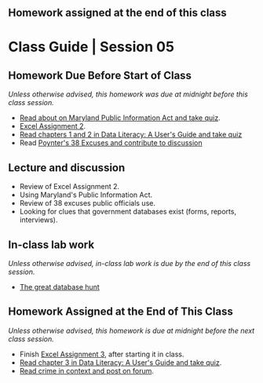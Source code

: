 ## Homework assigned at the end of this class

# Class Guide | Session 05

## Homework Due Before Start of Class
*Unless otherwise advised, this homework was due at midnight before this class session.*

* [Read about on Maryland Public Information Act and take quiz](../04/04-Homework-Assigned/C-PIA-readings.md).
* [Excel Assignment 2](04-Homework-Assigned/A-excel-assignment-2.md).
* [Read chapters 1 and 2 in Data Literacy: A User's Guide and take quiz](../04/04-Homework-Assigned/B-data-literacy-reading-quiz-ch-1+2.md)
* Read [Poynter's 38 Excuses and contribute to discussion](https://umd.instructure.com/courses/1259604/discussion_topics/3575074)

## Lecture and discussion

* Review of Excel Assignment 2.
* Using Maryland's Public Information Act.
* Review of 38 excuses public officials use.
* Looking for clues that government databases exist (forms, reports, interviews).

## In-class lab work
*Unless otherwise advised, in-class lab work is due by the end of this class session.*   

* [The great database hunt](05-In-Class-Lab/05-database-hunt.md)

## Homework Assigned at the End of This Class
*Unless otherwise advised, this homework is due at midnight before the next class session.*   
* Finish [Excel Assignment 3](05-Homework-Assigned/A-excel-assignment-3.md), after starting it in class.
* [Read chapter 3 in Data Literacy: A User's Guide and take quiz](05-Homework-Assigned/B-data-literacy-reading-quiz-ch-3.md).
* [Read crime in context and post on forum](05-Homework-Assigned/C-crime-in-context-discussion.md).
